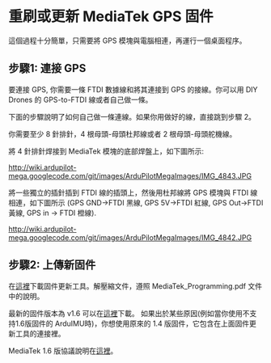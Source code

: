 # 重刷或更新 MediaTek GPS 固件 #
這個過程十分簡單，只需要將 GPS 模塊與電腦相連，再運行一個桌面程序。

## 步驟1: 連接 GPS ##

要連接 GPS, 你需要一條 FTDI 數據線和將其連接到 GPS 的接線。你可以用 DIY Drones 的 GPS-to-FTDI 線或者自己做一條。

下面的步驟說明了如何自己做一條連線。如果你用做好的線，直接跳到步驟 2。

你需要至少 8 針排針，4 根母頭-母頭杜邦線或者 2 根母頭-母頭舵機線。

將 4 針排針焊接到 MediaTek 模塊的底部焊盤上，如下圖所示:

http://wiki.ardupilot-mega.googlecode.com/git/images/ArduPilotMegaImages/IMG_4843.JPG

將一些獨立的插針插到 FTDI 線的插頭上，然後用杜邦線將 GPS 模塊與 FTDI 線相連，如下圖所示 (GPS GND->FTDI 黑線, GPS 5V->FTDI 紅線, GPS Out->FTDI 黃線, GPS in -> FTDI 橙線).

http://wiki.ardupilot-mega.googlecode.com/git/images/ArduPilotMegaImages/IMG_4842.JPG

## 步驟2: 上傳新固件 ##
在[這裡](http://code.google.com/p/ardupilot/downloads/detail?name=MTK_DIYdrones.zip&can=2&q=)下載固件更新工具。解壓縮文件，遵照 MediaTek\_Programming.pdf 文件中的說明。

最新的固件版本為 v1.6 可以在[這裡](http://api.ning.com/files/taDZ5KJK**s3X*OdmnVy2mgVbaAZX0TpLaZYkQVvQi2GMhS-gID*N6S6rC5svYewSZfjdABxz3GnRehzr4OQmA__/AXN1.30_2389_3329_384.1151100.1_v16.bin)下載。 如果出於某些原因(例如當你使用不支持1.6版固件的 ArduIMU時)，你想使用原來的 1.4 版固件，它包含在上面固件更新工具的連接裡。

MediaTek 1.6 版協議說明在[這裡](http://api.ning.com/files/SESMnS0zwc0m0TFQCS8CVetPAiRGMczDWuIzq3vcAM1t2*Y64HogW6zW-qoYU-lcMr0VEGGKAGocldXgkQjQtw__/CustomizeFunctionSpecificationv16.doc)。